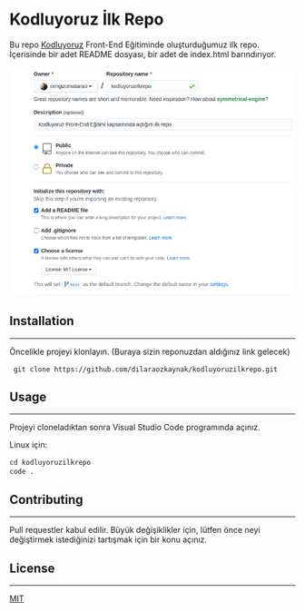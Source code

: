 # Kodluyoruz İlk Repo


 Bu repo [Kodluyoruz](https://kodluyoruz.org/) Front-End Eğitiminde oluşturduğumuz ilk repo. İçerisinde bir adet README dosyası, bir adet de index.html barındırıyor.

 ![Kodluyoruz Logo](https://raw.githubusercontent.com/Kodluyoruz/taskforce/main/git/odev1/figures/github.png)

## Installation
***
Öncelikle projeyi klonlayın. (Buraya sizin reponuzdan aldığınız link gelecek)

```
 git clone https://github.com/dilaraozkaynak/kodluyoruzilkrepo.git
 ```

 ## Usage
 ***
 Projeyi cloneladıktan sonra Visual Studio Code programında açınız.

Linux için:
```
cd kodluyoruzilkrepo
code .
```

## Contributing
***
Pull requestler kabul edilir. Büyük değişiklikler için, lütfen önce neyi değiştirmek istediğinizi tartışmak için bir konu açınız.
## License
***
[MIT](https://choosealicense.com/licenses/mit/)